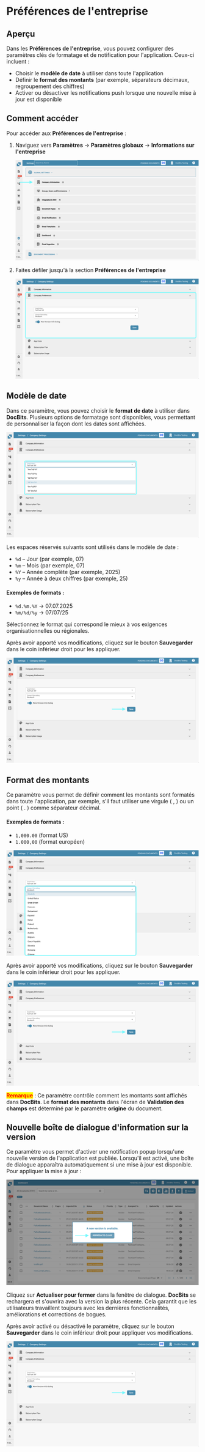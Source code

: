 # Préférences de l'entreprise

## Aperçu

Dans les **Préférences de l'entreprise**, vous pouvez configurer des paramètres clés de formatage et de notification pour l'application. Ceux-ci incluent :

* Choisir le **modèle de date** à utiliser dans toute l'application
* Définir le **format des montants** (par exemple, séparateurs décimaux, regroupement des chiffres)
* Activer ou désactiver les notifications push lorsque une nouvelle mise à jour est disponible

## Comment accéder

Pour accéder aux **Préférences de l'entreprise** :

1.  Naviguez vers **Paramètres** → **Paramètres globaux** → **Informations sur l'entreprise**

    ![](https://raw.githubusercontent.com/Fellow-Consulting-AG/docbits/refs/heads/main/readme/.gitbook/assets/settings_company_information.png)
2.  Faites défiler jusqu'à la section **Préférences de l'entreprise**

    ![](https://raw.githubusercontent.com/Fellow-Consulting-AG/docbits/refs/heads/main/readme/.gitbook/assets/company_preferences_1.png)

## Modèle de date

Dans ce paramètre, vous pouvez choisir le **format de date** à utiliser dans **DocBits**. Plusieurs options de formatage sont disponibles, vous permettant de personnaliser la façon dont les dates sont affichées.

![](https://raw.githubusercontent.com/Fellow-Consulting-AG/docbits/refs/heads/main/readme/.gitbook/assets/company_preferences_2.png)

Les espaces réservés suivants sont utilisés dans le modèle de date :

* `%d` – Jour (par exemple, 07)
* `%m` – Mois (par exemple, 07)
* `%Y` – Année complète (par exemple, 2025)
* `%y` – Année à deux chiffres (par exemple, 25)

#### **Exemples de formats :**

* `%d.%m.%Y` → 07.07.2025
* `%m/%d/%y` → 07/07/25

Sélectionnez le format qui correspond le mieux à vos exigences organisationnelles ou régionales.

Après avoir apporté vos modifications, cliquez sur le bouton **Sauvegarder** dans le coin inférieur droit pour les appliquer.

![](https://raw.githubusercontent.com/Fellow-Consulting-AG/docbits/refs/heads/main/readme/.gitbook/assets/company_preferences_5.png)

## Format des montants

Ce paramètre vous permet de définir comment les montants sont formatés dans toute l'application, par exemple, s'il faut utiliser une virgule ( , ) ou un point ( . ) comme séparateur décimal.

#### **Exemples de formats :**

* `1,000.00` (format US)
* `1.000,00` (format européen)

![](https://raw.githubusercontent.com/Fellow-Consulting-AG/docbits/refs/heads/main/readme/.gitbook/assets/company_preferences_3.png)

Après avoir apporté vos modifications, cliquez sur le bouton **Sauvegarder** dans le coin inférieur droit pour les appliquer.

![](https://raw.githubusercontent.com/Fellow-Consulting-AG/docbits/refs/heads/main/readme/.gitbook/assets/company_preferences_5.png)

<mark style="color:red;">**Remarque**</mark> : Ce paramètre contrôle comment les montants sont affichés dans **DocBits**. Le **format des montants** dans l'écran de **Validation des champs** est déterminé par le paramètre **origine** du document.

## Nouvelle boîte de dialogue d'information sur la version

Ce paramètre vous permet d'activer une notification popup lorsqu'une nouvelle version de l'application est publiée. Lorsqu'il est activé, une boîte de dialogue apparaîtra automatiquement si une mise à jour est disponible. Pour appliquer la mise à jour :

![](https://raw.githubusercontent.com/Fellow-Consulting-AG/docbits/refs/heads/main/readme/.gitbook/assets/company_preferences_4.png)

Cliquez sur **Actualiser pour fermer** dans la fenêtre de dialogue. **DocBits** se rechargera et s'ouvrira avec la version la plus récente. Cela garantit que les utilisateurs travaillent toujours avec les dernières fonctionnalités, améliorations et corrections de bogues.

Après avoir activé ou désactivé le paramètre, cliquez sur le bouton **Sauvegarder** dans le coin inférieur droit pour appliquer vos modifications.

![](https://raw.githubusercontent.com/Fellow-Consulting-AG/docbits/refs/heads/main/readme/.gitbook/assets/company_preferences_5.png)
